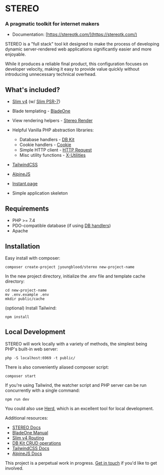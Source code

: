 # STEREO

### A pragmatic toolkit for internet makers

- Documentation: [https://stereotk.com/](https://stereotk.com/)


STEREO is a "full stack" tool kit designed to make the process of developing dynamic server-rendered web applications significantly easier and more enjoyable.

While it produces a reliable final product, this configuration focuses on developer velocity, making it easy to provide value quickly without introducing unnecessary technical overhead.




## What's included?

- [Slim v4](https://www.slimframework.com/) (w/ [Slim PSR-7](https://github.com/slimphp/Slim-Psr7))

- Blade templating - [BladeOne](https://github.com/eftec/bladeone)

- View rendering helpers - [Stereo Render](https://github.com/jyoungblood/stereo-render)

- Helpful Vanilla PHP abstraction libraries:
  - Database handlers - [DB Kit](https://github.com/jyoungblood/dbkit)
  - Cookie handlers - [Cookie](https://github.com/jyoungblood/cookie)
  - Simple HTTP client - [HTTP Request](https://github.com/jyoungblood/http-request) 
  - Misc utility functions - [X-Utilities](https://github.com/jyoungblood/x-utilities)
    
- [TailwindCSS](https://tailwindcss.com/)

- [AlpineJS](https://alpinejs.dev/)

- [Instant.page](https://instant.page/)
    
- Simple application skeleton






## Requirements
- PHP >= 7.4
- PDO-compatible database (if using [DB handlers](https://github.com/jyoungblood/dbkit))
- Apache





## Installation
Easy install with composer:
```
composer create-project jyoungblood/stereo new-project-name
```

In the new project directory, initialize the .env file and template cache directory:
```
cd new-project-name
mv .env.example .env
mkdir public/cache
```

(optional) Install Tailwind:
```
npm install
```




## Local Development
STEREO will work locally with a variety of methods, the simplest being PHP's built-in web server:
```
php -S localhost:6969 -t public/
```

There is also conveniently aliased composer script:
```
composer start
```

If you're using Tailwind, the watcher script and PHP server can be run concurrently with a single command:
```
npm run dev
```

You could also use [Herd](https://herd.laravel.com/), which is an excellent tool for local development.



Additional resources:
- [STEREO Docs](https://stereotk.com/docs)
- [BladeOne Manual](https://github.com/EFTEC/BladeOne/wiki/BladeOne-Manual)
- [Slim v4 Routing](https://www.slimframework.com/docs/v4/objects/routing.html)
- [DB Kit CRUD operations](https://github.com/jyoungblood/dbkit)
- [TailwindCSS Docs](https://tailwindcss.com/docs)
- [AlpineJS Docs](https://alpinejs.dev/docs/introduction)



This project is a perpetual work in progress. [Get in touch](mailto:jonathan.youngblood@gmail.com) if you'd like to get involved.

